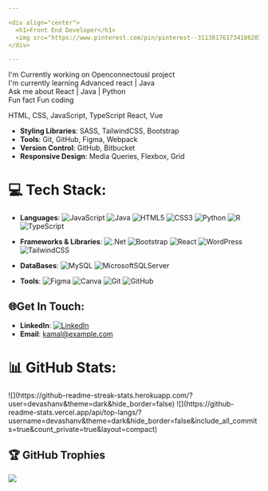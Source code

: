 ```yaml
---

<div align="center">
  <h1>Front End Developer</h1>
  <img src="https://www.pinterest.com/pin/pinterest--311381761734186207/">
</div>

---
```


I'm Currently working on Openconnectousl project<br>
I'm currently learning Advanced react | Java<br>
Ask me about React | Java | Python<br>
Fun fact Fun coding

HTML, CSS, JavaScript, TypeScript
React, Vue
- **Styling Libraries**: SASS, TailwindCSS, Bootstrap
- **Tools**: Git, GitHub, Figma, Webpack
- **Version Control**: GitHub, Bitbucket
- **Responsive Design**: Media Queries, Flexbox, Grid


# 💻 Tech Stack:
- **Languages**: ![JavaScript](https://img.shields.io/badge/javascript-%23323330.svg?style=for-the-badge&logo=javascript&logoColor=%23F7DF1E) ![Java](https://img.shields.io/badge/java-%23ED8B00.svg?style=for-the-badge&logo=openjdk&logoColor=white) ![HTML5](https://img.shields.io/badge/html5-%23E34F26.svg?style=for-the-badge&logo=html5&logoColor=white) ![CSS3](https://img.shields.io/badge/css3-%231572B6.svg?style=for-the-badge&logo=css3&logoColor=white) ![Python](https://img.shields.io/badge/python-3670A0?style=for-the-badge&logo=python&logoColor=ffdd54) ![R](https://img.shields.io/badge/r-%23276DC3.svg?style=for-the-badge&logo=r&logoColor=white) ![TypeScript](https://img.shields.io/badge/typescript-%23007ACC.svg?style=for-the-badge&logo=typescript&logoColor=white)

- **Frameworks & Libraries**: ![.Net](https://img.shields.io/badge/.NET-5C2D91?style=for-the-badge&logo=.net&logoColor=white) ![Bootstrap](https://img.shields.io/badge/bootstrap-%238511FA.svg?style=for-the-badge&logo=bootstrap&logoColor=white) ![React](https://img.shields.io/badge/react-%2320232a.svg?style=for-the-badge&logo=react&logoColor=%2361DAFB) ![WordPress](https://img.shields.io/badge/WordPress-%23117AC9.svg?style=for-the-badge&logo=WordPress&logoColor=white) ![TailwindCSS](https://img.shields.io/badge/tailwindcss-%2338B2AC.svg?style=for-the-badge&logo=tailwind-css&logoColor=white) 

- **DataBases**: ![MySQL](https://img.shields.io/badge/mysql-4479A1.svg?style=for-the-badge&logo=mysql&logoColor=white) ![MicrosoftSQLServer](https://img.shields.io/badge/Microsoft%20SQL%20Server-CC2927?style=for-the-badge&logo=microsoft%20sql%20server&logoColor=white)

- **Tools**: ![Figma](https://img.shields.io/badge/figma-%23F24E1E.svg?style=for-the-badge&logo=figma&logoColor=white) ![Canva](https://img.shields.io/badge/Canva-%2300C4CC.svg?style=for-the-badge&logo=Canva&logoColor=white) ![Git](https://img.shields.io/badge/git-%23F05033.svg?style=for-the-badge&logo=git&logoColor=white) ![GitHub](https://img.shields.io/badge/github-%23121011.svg?style=for-the-badge&logo=github&logoColor=white)


## 🌐Get In Touch:
- **LinkedIn**: [![LinkedIn](https://img.shields.io/badge/LinkedIn-%230077B5.svg?logo=linkedin&logoColor=white)](https://linkedin.com/in/ashan-withanarachchi-385593255) 
- **Email**: kamal@example.com

# 📊 GitHub Stats:
<div>
![](https://github-readme-streak-stats.herokuapp.com/?user=devashanv&theme=dark&hide_border=false)
![](https://github-readme-stats.vercel.app/api/top-langs/?username=devashanv&theme=dark&hide_border=false&include_all_commits=true&count_private=true&layout=compact)

</div>

<!-- ![](https://github-readme-stats.vercel.app/api?username=devashanv&theme=dark&hide_border=false&include_all_commits=true&count_private=true)<br/> -->
## 🏆 GitHub Trophies
![](https://github-profile-trophy.vercel.app/?username=devashanv&theme=radical&no-frame=false&no-bg=true&margin-w=4)

<!-- Proudly created with GPRM ( https://gprm.itsvg.in ) -->
